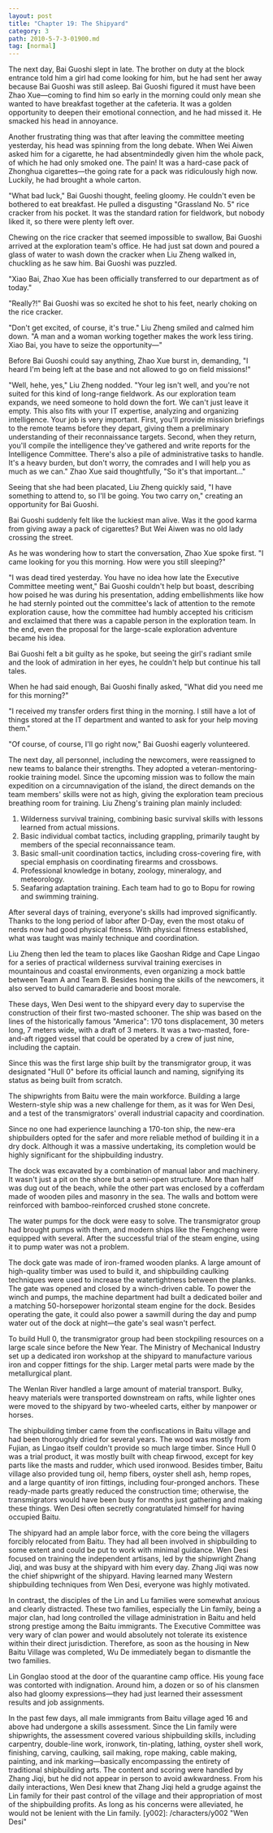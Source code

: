 ```yaml
---
layout: post
title: "Chapter 19: The Shipyard"
category: 3
path: 2010-5-7-3-01900.md
tag: [normal]
---
```


The next day, Bai Guoshi slept in late. The brother on duty at the block entrance told him a girl had come looking for him, but he had sent her away because Bai Guoshi was still asleep. Bai Guoshi figured it must have been Zhao Xue—coming to find him so early in the morning could only mean she wanted to have breakfast together at the cafeteria. It was a golden opportunity to deepen their emotional connection, and he had missed it. He smacked his head in annoyance.

Another frustrating thing was that after leaving the committee meeting yesterday, his head was spinning from the long debate. When Wei Aiwen asked him for a cigarette, he had absentmindedly given him the whole pack, of which he had only smoked one. The pain! It was a hard-case pack of Zhonghua cigarettes—the going rate for a pack was ridiculously high now. Luckily, he had brought a whole carton.

"What bad luck," Bai Guoshi thought, feeling gloomy. He couldn't even be bothered to eat breakfast. He pulled a disgusting "Grassland No. 5" rice cracker from his pocket. It was the standard ration for fieldwork, but nobody liked it, so there were plenty left over.

Chewing on the rice cracker that seemed impossible to swallow, Bai Guoshi arrived at the exploration team's office. He had just sat down and poured a glass of water to wash down the cracker when Liu Zheng walked in, chuckling as he saw him. Bai Guoshi was puzzled.

"Xiao Bai, Zhao Xue has been officially transferred to our department as of today."

"Really?!" Bai Guoshi was so excited he shot to his feet, nearly choking on the rice cracker.

"Don't get excited, of course, it's true." Liu Zheng smiled and calmed him down. "A man and a woman working together makes the work less tiring. Xiao Bai, you have to seize the opportunity—"

Before Bai Guoshi could say anything, Zhao Xue burst in, demanding, "I heard I'm being left at the base and not allowed to go on field missions!"

"Well, hehe, yes," Liu Zheng nodded. "Your leg isn't well, and you're not suited for this kind of long-range fieldwork. As our exploration team expands, we need someone to hold down the fort. We can't just leave it empty. This also fits with your IT expertise, analyzing and organizing intelligence. Your job is very important. First, you'll provide mission briefings to the remote teams before they depart, giving them a preliminary understanding of their reconnaissance targets. Second, when they return, you'll compile the intelligence they've gathered and write reports for the Intelligence Committee. There's also a pile of administrative tasks to handle. It's a heavy burden, but don't worry, the comrades and I will help you as much as we can." Zhao Xue said thoughtfully, "So it's that important..."

Seeing that she had been placated, Liu Zheng quickly said, "I have something to attend to, so I'll be going. You two carry on," creating an opportunity for Bai Guoshi.

Bai Guoshi suddenly felt like the luckiest man alive. Was it the good karma from giving away a pack of cigarettes? But Wei Aiwen was no old lady crossing the street.

As he was wondering how to start the conversation, Zhao Xue spoke first. "I came looking for you this morning. How were you still sleeping?"

"I was dead tired yesterday. You have no idea how late the Executive Committee meeting went," Bai Guoshi couldn't help but boast, describing how poised he was during his presentation, adding embellishments like how he had sternly pointed out the committee's lack of attention to the remote exploration cause, how the committee had humbly accepted his criticism and exclaimed that there was a capable person in the exploration team. In the end, even the proposal for the large-scale exploration adventure became his idea.

Bai Guoshi felt a bit guilty as he spoke, but seeing the girl's radiant smile and the look of admiration in her eyes, he couldn't help but continue his tall tales.

When he had said enough, Bai Guoshi finally asked, "What did you need me for this morning?"

"I received my transfer orders first thing in the morning. I still have a lot of things stored at the IT department and wanted to ask for your help moving them."

"Of course, of course, I'll go right now," Bai Guoshi eagerly volunteered.

The next day, all personnel, including the newcomers, were reassigned to new teams to balance their strengths. They adopted a veteran-mentoring-rookie training model. Since the upcoming mission was to follow the main expedition on a circumnavigation of the island, the direct demands on the team members' skills were not as high, giving the exploration team precious breathing room for training. Liu Zheng's training plan mainly included:

1.  Wilderness survival training, combining basic survival skills with lessons learned from actual missions.
2.  Basic individual combat tactics, including grappling, primarily taught by members of the special reconnaissance team.
3.  Basic small-unit coordination tactics, including cross-covering fire, with special emphasis on coordinating firearms and crossbows.
4.  Professional knowledge in botany, zoology, mineralogy, and meteorology.
5.  Seafaring adaptation training. Each team had to go to Bopu for rowing and swimming training.

After several days of training, everyone's skills had improved significantly. Thanks to the long period of labor after D-Day, even the most otaku of nerds now had good physical fitness. With physical fitness established, what was taught was mainly technique and coordination.

Liu Zheng then led the team to places like Gaoshan Ridge and Cape Lingao for a series of practical wilderness survival training exercises in mountainous and coastal environments, even organizing a mock battle between Team A and Team B. Besides honing the skills of the newcomers, it also served to build camaraderie and boost morale.

These days, Wen Desi went to the shipyard every day to supervise the construction of their first two-masted schooner. The ship was based on the lines of the historically famous "America": 170 tons displacement, 30 meters long, 7 meters wide, with a draft of 3 meters. It was a two-masted, fore-and-aft rigged vessel that could be operated by a crew of just nine, including the captain.

Since this was the first large ship built by the transmigrator group, it was designated "Hull 0" before its official launch and naming, signifying its status as being built from scratch.

The shipwrights from Baitu were the main workforce. Building a large Western-style ship was a new challenge for them, as it was for Wen Desi, and a test of the transmigrators' overall industrial capacity and coordination.

Since no one had experience launching a 170-ton ship, the new-era shipbuilders opted for the safer and more reliable method of building it in a dry dock. Although it was a massive undertaking, its completion would be highly significant for the shipbuilding industry.

The dock was excavated by a combination of manual labor and machinery. It wasn't just a pit on the shore but a semi-open structure. More than half was dug out of the beach, while the other part was enclosed by a cofferdam made of wooden piles and masonry in the sea. The walls and bottom were reinforced with bamboo-reinforced crushed stone concrete.

The water pumps for the dock were easy to solve. The transmigrator group had brought pumps with them, and modern ships like the Fengcheng were equipped with several. After the successful trial of the steam engine, using it to pump water was not a problem.

The dock gate was made of iron-framed wooden planks. A large amount of high-quality timber was used to build it, and shipbuilding caulking techniques were used to increase the watertightness between the planks. The gate was opened and closed by a winch-driven cable. To power the winch and pumps, the machine department had built a dedicated boiler and a matching 50-horsepower horizontal steam engine for the dock. Besides operating the gate, it could also power a sawmill during the day and pump water out of the dock at night—the gate's seal wasn't perfect.

To build Hull 0, the transmigrator group had been stockpiling resources on a large scale since before the New Year. The Ministry of Mechanical Industry set up a dedicated iron workshop at the shipyard to manufacture various iron and copper fittings for the ship. Larger metal parts were made by the metallurgical plant.

The Wenlan River handled a large amount of material transport. Bulky, heavy materials were transported downstream on rafts, while lighter ones were moved to the shipyard by two-wheeled carts, either by manpower or horses.

The shipbuilding timber came from the confiscations in Baitu village and had been thoroughly dried for several years. The wood was mostly from Fujian, as Lingao itself couldn't provide so much large timber. Since Hull 0 was a trial product, it was mostly built with cheap firwood, except for key parts like the masts and rudder, which used ironwood. Besides timber, Baitu village also provided tung oil, hemp fibers, oyster shell ash, hemp ropes, and a large quantity of iron fittings, including four-pronged anchors. These ready-made parts greatly reduced the construction time; otherwise, the transmigrators would have been busy for months just gathering and making these things. Wen Desi often secretly congratulated himself for having occupied Baitu.

The shipyard had an ample labor force, with the core being the villagers forcibly relocated from Baitu. They had all been involved in shipbuilding to some extent and could be put to work with minimal guidance. Wen Desi focused on training the independent artisans, led by the shipwright Zhang Jiqi, and was busy at the shipyard with him every day. Zhang Jiqi was now the chief shipwright of the shipyard. Having learned many Western shipbuilding techniques from Wen Desi, everyone was highly motivated.

In contrast, the disciples of the Lin and Lu families were somewhat anxious and clearly distracted. These two families, especially the Lin family, being a major clan, had long controlled the village administration in Baitu and held strong prestige among the Baitu immigrants. The Executive Committee was very wary of clan power and would absolutely not tolerate its existence within their direct jurisdiction. Therefore, as soon as the housing in New Baitu Village was completed, Wu De immediately began to dismantle the two families.

Lin Gonglao stood at the door of the quarantine camp office. His young face was contorted with indignation. Around him, a dozen or so of his clansmen also had gloomy expressions—they had just learned their assessment results and job assignments.

In the past few days, all male immigrants from Baitu village aged 16 and above had undergone a skills assessment. Since the Lin family were shipwrights, the assessment covered various shipbuilding skills, including carpentry, double-line work, ironwork, tin-plating, lathing, oyster shell work, finishing, carving, caulking, sail making, rope making, cable making, painting, and ink marking—basically encompassing the entirety of traditional shipbuilding arts. The content and scoring were handled by Zhang Jiqi, but he did not appear in person to avoid awkwardness. From his daily interactions, Wen Desi knew that Zhang Jiqi held a grudge against the Lin family for their past control of the village and their appropriation of most of the shipbuilding profits. As long as his concerns were alleviated, he would not be lenient with the Lin family.
[y002]: /characters/y002 "Wen Desi"